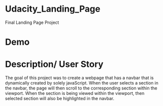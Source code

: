 # Udacity_Landing_Page

Final Landing Page Project

# Demo

# Description/ User Story

The goal of this project was to create a webpage that has a navbar that is dynamically created by solely javaScript.
When the user selects a section in the navbar, the page will then scroll to the corresponding section within the viewport.
When the section is being viewed within the viewport, then selected section will also be highlighted in the navbar.
